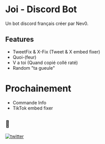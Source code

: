
# Joi - Discord Bot

Un bot discord français créer par Nev0.


## Features

- TweetFix & X-Fix (Tweet & X embed fixer)
- Quoi-(feur)
- V a toi (Quand copié collé raté)
- Random "ta gueule"

# Prochainement 
- Commande Info
- TikTok embed fixer


## 🔗 
[![twitter](https://img.shields.io/badge/twitter-1DA1F2?style=for-the-badge&logo=twitter&logoColor=white)](https://twitter.com/The_Nev0)

